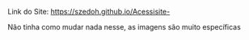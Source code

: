 Link do Site: https://szedoh.github.io/Acessisite-

Não tinha como mudar nada nesse, as imagens são muito específicas 

